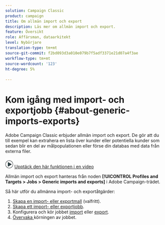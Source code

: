 ```yaml
---
solution: Campaign Classic
product: campaign
title: Om allmän import och export
description: Läs mer om allmän import och export.
feature: Översikt
role: Affärsman, dataarkitekt
level: Nybörjare
translation-type: tm+mt
source-git-commit: f2bd093d3a010e079b7f5adf3371e21d07a4f3ae
workflow-type: tm+mt
source-wordcount: '123'
ht-degree: 5%

---
```



# Kom igång med import- och exportjobb {#about-generic-imports-exports}

Adobe Campaign Classic erbjuder allmän import och export. De gör att du till exempel kan extrahera en lista över kunder eller potentiella kunder som sedan blir en del av målpopulationen eller förse din databas med data från externa filer.

![](assets/do-not-localize/how-to-video.png) [Upptäck den här funktionen i en video](../../platform/using/exporting-and-importing-profiles.md#import-profiles-video)

Allmän import och export hanteras från noden **[!UICONTROL Profiles and Targets > Jobs > Generic imports and exports]** i Adobe Campaign-trädet.

Så här utför du allmänna import- och exportåtgärder:

1. [Skapa en import- eller exportmall](../../platform/using/creating-import-export-templates.md)  (valfritt).
1. [Skapa ett import- eller exportjobb](../../platform/using/creating-import-export-jobs.md).
1. Konfigurera och kör jobbet [import](../../platform/using/executing-import-jobs.md) eller [export](../../platform/using/executing-export-jobs.md).
1. [Övervaka ](../../platform/using/monitoring-jobs-execution.md) körningen av jobbet.


